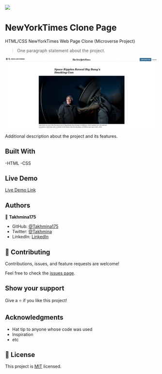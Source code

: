 ![](https://img.shields.io/badge/Microverse-blueviolet)

# NewYorkTimes Clone Page
HTML/CSS NewYorkTimes Web Page Clone (Microverse Project)
> One paragraph statement about the project.

![screenshot](./images/nyt_page.png)

Additional description about the project and its features.

## Built With
-HTML
-CSS

## Live Demo

[Live Demo Link](https://raw.githack.com/Takhmina175/NewYorkTimes_Clone_Page/magazine_clonePage/index.html)

## Authors

👤 **Takhmina175**

- GitHub: [@Takhmina175](https://github.com/Takhmina175)
- Twitter: [@Takhmina](https://twitter.com/Takhmin73630110)
- LinkedIn: [LinkedIn](https://www.linkedin.com/in/takhmina-makhkamova-7628136b/)


## 🤝 Contributing

Contributions, issues, and feature requests are welcome!

Feel free to check the [issues page](issues/).

## Show your support

Give a ⭐️ if you like this project!

## Acknowledgments

- Hat tip to anyone whose code was used
- Inspiration
- etc

## 📝 License

This project is [MIT](lic.url) licensed.
